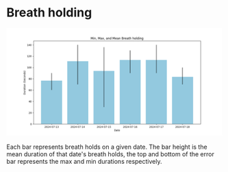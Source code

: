 # Breath holding

![2024-07-18](../img/breathholding/2024-07-18.png)

Each bar represents breath holds on a given date.
The bar height is the mean duration of that date's breath holds,
the top and bottom of the error bar represents the max and min durations respectively.
